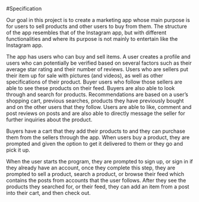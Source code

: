 #Specification

Our goal in this project is to create a marketing app whose main purpose is for users to sell products and other users 
to buy from them. The structure of the app resembles that of the Instagram app, but with different functionalities and 
where its purpose is not mainly to entertain like the Instagram app.

The app has users who can buy and sell items. A user creates a profile and users who can potentially be verified based 
on several factors such as their average star rating and their number of reviews. Users who are sellers put their item 
up for sale with pictures (and videos), as well as other specifications of their product. Buyer users who follow those 
sellers are able to see these products on their feed. Buyers are also able to look through and search for products. 
Recommendations are based on a user’s shopping cart, previous searches, products they have previously bought and on the 
other users that they follow. Users are able to like, comment and post reviews on posts and are also able to directly 
message the seller for further inquiries about the product.

Buyers have a cart that they add their products to and they can purchase them from the sellers through the app. 
When users buy a product, they are prompted and given the option to get it delivered to them or they go and pick it up.

When the user starts the program, they are prompted to sign up, or sign in if they already have an account, 
once they complete this step, they are prompted to sell a product, search a product, or browse their feed which contains 
the posts from accounts that the user follows. After they see the products they searched for, or their feed, they can 
add an item from a post into their cart, and then check out.


